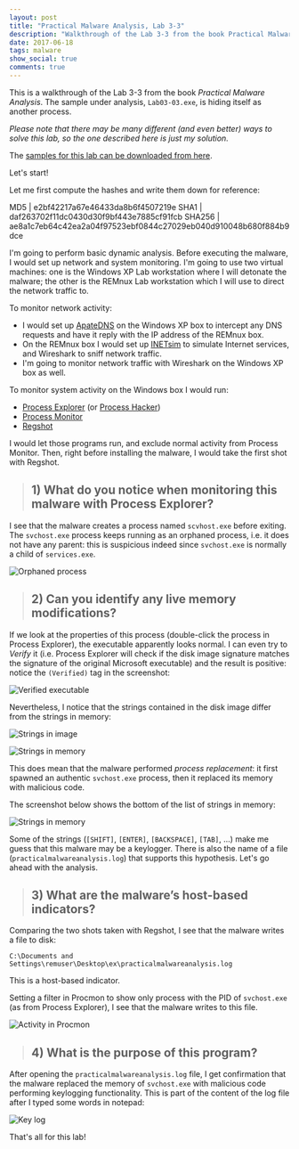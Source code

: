 ```yaml
---
layout: post
title: "Practical Malware Analysis, Lab 3-3"
description: "Walkthrough of the Lab 3-3 from the book Practical Malware Analysis"
date: 2017-06-18
tags: malware
show_social: true
comments: true
---
```


This is a walkthrough of the Lab 3-3 from the book _Practical Malware Analysis_. The sample under analysis, `Lab03-03.exe`, is hiding itself as another process.

<!--more-->

_Please note that there may be many different (and even better) ways to solve this lab, so the one described here is just my solution._

The [samples for this lab can be downloaded from here](https://github.com/iosonogio/PracticalMalwareAnalysis-Labs).

Let's start!

Let me first compute the hashes and write them down for reference:

MD5 | e2bf42217a67e46433da8b6f4507219e
SHA1 | daf263702f11dc0430d30f9bf443e7885cf91fcb
SHA256 | ae8a1c7eb64c42ea2a04f97523ebf0844c27029eb040d910048b680f884b9dce

I'm going to perform basic dynamic analysis. Before executing the malware, I would set up network and system monitoring. I'm going to use two virtual machines: one is the Windows XP Lab workstation where I will detonate the malware; the other is the REMnux Lab workstation which I will use to direct the network traffic to.

To monitor network activity:

* I would set up [ApateDNS](https://www.fireeye.com/services/freeware/apatedns.html) on the Windows XP box to intercept any DNS requests and have it reply with the IP address of the REMnux box.
* On the REMnux box I would set up [INETsim](http://www.inetsim.org/) to simulate Internet services, and Wireshark to sniff network traffic.
* I'm going to monitor network traffic with Wireshark on the Windows XP box as well.

To monitor system activity on the Windows box I would run:

* [Process Explorer](https://docs.microsoft.com/en-us/sysinternals/downloads/process-explorer) (or [Process Hacker](http://processhacker.sourceforge.net))
* [Process Monitor](https://docs.microsoft.com/en-us/sysinternals/downloads/procmon)
* [Regshot](https://sourceforge.net/projects/regshot)

I would let those programs run, and exclude normal activity from Process Monitor. Then, right before installing the malware, I would take the first shot with Regshot.

> ## 1) What do you notice when monitoring this malware with Process Explorer?

I see that the malware creates a process named `scvhost.exe` before exiting. The `svchost.exe` process keeps running as an orphaned process, i.e. it does not have any parent: this is suspicious indeed since `svchost.exe` is normally a child of `services.exe`.

![Orphaned process](/media/pma/lab-03-03/svchost_process_processexplorer.png)

> ## 2) Can you identify any live memory modifications?

If we look at the properties of this process (double-click the process in Process Explorer), the executable apparently looks normal. I can even try to _Verify_ it (i.e. Process Explorer will check if the disk image signature matches the signature of the original Microsoft executable) and the result is positive: notice the `(Verified)` tag in the screenshot:

![Verified executable](/media/pma/lab-03-03/svchost_verify.png)

Nevertheless, I notice that the strings contained in the disk image differ from the strings in memory:

![Strings in image](/media/pma/lab-03-03/svchost_strings_image.png)

![Strings in memory](/media/pma/lab-03-03/svchost_strings_memory.png)

This does mean that the malware performed _process replacement_: it first spawned an authentic `svchost.exe` process, then it replaced its memory with malicious code.

The screenshot below shows the bottom of the list of strings in memory:

![Strings in memory](/media/pma/lab-03-03/svchost_strings_memory_bottom.png)

Some of the strings (`[SHIFT]`, `[ENTER]`, `[BACKSPACE]`, `[TAB]`, ...) make me guess that this malware may be a keylogger. There is also the name of a file (`practicalmalwareanalysis.log`) that supports this hypothesis. Let's go ahead with the analysis.

> ## 3) What are the malware’s host-based indicators?

Comparing the two shots taken with Regshot, I see that the malware writes a file to disk:

`C:\Documents and Settings\remuser\Desktop\ex\practicalmalwareanalysis.log`

This is a host-based indicator.

Setting a filter in Procmon to show only process with the PID of `svchost.exe` (as from Process Explorer), I see that the malware writes to this file.

![Activity in Procmon](/media/pma/lab-03-03/writefile_procmon.png)

> ## 4) What is the purpose of this program?

After opening the `practicalmalwareanalysis.log` file, I get confirmation that the malware replaced the memory of `svchost.exe` with malicious code performing keylogging functionality. This is part of the content of the log file after I typed some words in notepad:

![Key log](/media/pma/lab-03-03/keylogged.png)

That's all for this lab!
